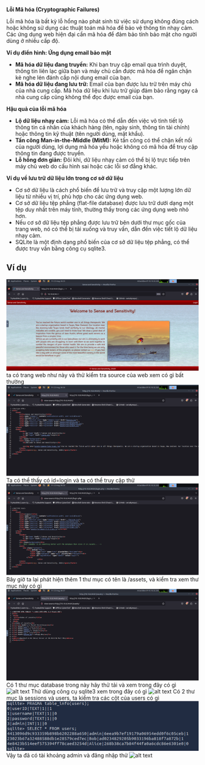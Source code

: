 
**Lỗi Mã hóa (Cryptographic Failures)**

Lỗi mã hóa là bất kỳ lỗ hổng nào phát sinh từ việc sử dụng không đúng cách hoặc không sử dụng các thuật toán mã hóa để bảo vệ thông tin nhạy cảm. Các ứng dụng web hiện đại cần mã hóa để đảm bảo tính bảo mật cho người dùng ở nhiều cấp độ.

**Ví dụ điển hình: Ứng dụng email bảo mật**

* **Mã hóa dữ liệu đang truyền:** Khi bạn truy cập email qua trình duyệt, thông tin liên lạc giữa bạn và máy chủ cần được mã hóa để ngăn chặn kẻ nghe lén đánh cắp nội dung email của bạn.
* **Mã hóa dữ liệu đang lưu trữ:** Email của bạn được lưu trữ trên máy chủ của nhà cung cấp. Mã hóa dữ liệu khi lưu trữ giúp đảm bảo rằng ngay cả nhà cung cấp cũng không thể đọc được email của bạn.

**Hậu quả của lỗi mã hóa**

* **Lộ dữ liệu nhạy cảm:** Lỗi mã hóa có thể dẫn đến việc vô tình tiết lộ thông tin cá nhân của khách hàng (tên, ngày sinh, thông tin tài chính) hoặc thông tin kỹ thuật (tên người dùng, mật khẩu).
* **Tấn công Man-in-the-Middle (MitM):** Kẻ tấn công có thể chặn kết nối của người dùng, lợi dụng mã hóa yếu hoặc không có mã hóa để truy cập thông tin đang được truyền.
* **Lỗ hổng đơn giản:** Đôi khi, dữ liệu nhạy cảm có thể bị lộ trực tiếp trên máy chủ web do cấu hình sai hoặc các lỗi sơ đẳng khác.

**Ví dụ về lưu trữ dữ liệu lớn trong cơ sở dữ liệu**

* Cơ sở dữ liệu là cách phổ biến để lưu trữ và truy cập một lượng lớn dữ liệu từ nhiều vị trí, phù hợp cho các ứng dụng web.
* Cơ sở dữ liệu tệp phẳng (flat-file database) được lưu trữ dưới dạng một tệp duy nhất trên máy tính, thường thấy trong các ứng dụng web nhỏ hơn.
* Nếu cơ sở dữ liệu tệp phẳng được lưu trữ bên dưới thư mục gốc của trang web, nó có thể bị tải xuống và truy vấn, dẫn đến việc tiết lộ dữ liệu nhạy cảm.
* SQLite là một định dạng phổ biến của cơ sở dữ liệu tệp phẳng, có thể được truy vấn bằng công cụ sqlite3.

## Ví dụ
![alt text](<img\Screenshot 2024-08-23 123541.png>) 
ta có trang web như này và thử kiểm tra source của web xem có gì bất thường 
![alt text](<img\Screenshot 2024-08-23 123621.png>)
Ta có thể thấy có id=login và ta có thể truy cập thử
![alt text](<img\Screenshot 2024-08-23 123652-1.png>)
Bây giờ ta lại phát hiện thêm 1 thư mục có tên là /assets, và kiểm tra xem thư mục này có gì
![alt text](<img\Screenshot 2024-08-23 123746-1.png>)
Có 1 thư mục database trong này hãy thử tải và xem trong đây có gì  
![alt text](<img\Screenshot 2024-08-23 123907-1.png>)
Thử dùng công cụ sqlite3 xem trong đây có gì
![alt text](<img\Screenshot 2024-08-23 123945-1.png>)
Có 2 thư mục là sessions và users, ta kiểm tra các cột của users có gì
![alt text](<img\Screenshot 2024-08-23 124127-1.png>)
Vậy ta đã có tài khoảng admin và đăng nhập thử
![alt text](<img\Screenshot 2024-08-23 124215-1.png>)